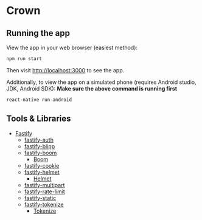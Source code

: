 # Crown

## Running the app

View the app in your web browser (easiest method):

```bash
npm run start
```

Then visit <http://localhost:3000> to see the app.

Additionally, to view the app on a simulated phone (requires Android studio, JDK, Android SDK):
**Make sure the above command is running first**

```bash
react-native run-android
```

## Tools & Libraries

- [Fastify](https://www.fastify.io/)
  - [fastify-auth](https://github.com/fastify/fastify-auth)
  - [fastify-blipp](https://github.com/PavelPolyakov/fastify-blipp)
  - [fastify-boom](https://github.com/jeromemacias/fastify-boom)
    - [Boom](https://github.com/hapijs/boom/blob/master/API.md)
  - [fastify-cookie](https://github.com/fastify/fastify-cookie)
  - [fastify-helmet](https://github.com/fastify/fastify-helmet)
    - [Helmet](https://helmetjs.github.io/)
  - [fastify-multipart](https://github.com/fastify/fastify-multipart)
  - [fastify-rate-limit](https://github.com/fastify/fastify-rate-limit)
  - [fastify-static](https://github.com/fastify/fastify-static)
  - [fastify-tokenize](https://github.com/cyyynthia/fastify-tokenize)
    - [Tokenize](https://github.com/cyyynthia/tokenize)
